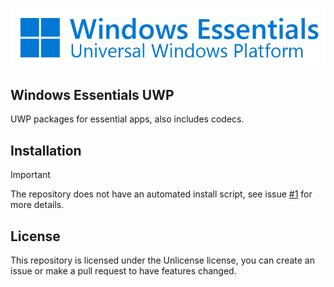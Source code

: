 ![Windows Essentials UWP](docs/logo.png)

Windows Essentials UWP
---
UWP packages for essential apps, also includes codecs.

## Installation
> [!IMPORTANT]
> The repository does not have an automated install script, see issue [#1](https://github.com/borfei/windows-essentials-uwp/issues/1) for more details.

## License
This repository is licensed under the Unlicense license, you can create an issue or make a pull request to have features changed. 
